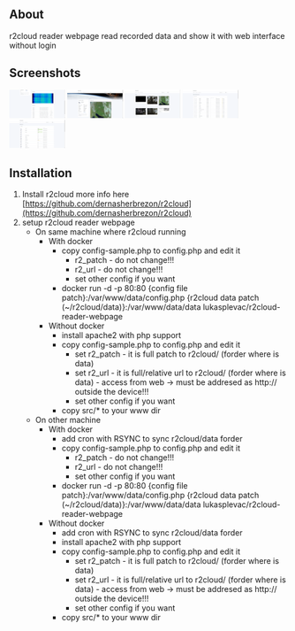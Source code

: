 ## About
r2cloud reader webpage read recorded data and show it with web interface without login
 
## Screenshots

<img src="https://raw.githubusercontent.com/Lukas0025/r2cloud-reader-webpage/master/screens/1.png" width="20%">&nbsp;<img src="https://raw.githubusercontent.com/Lukas0025/r2cloud-reader-webpage/master/screens/2.png" width="20%">&nbsp;<img src="https://raw.githubusercontent.com/Lukas0025/r2cloud-reader-webpage/master/screens/3.png" width="20%">&nbsp;<img src="https://raw.githubusercontent.com/Lukas0025/r2cloud-reader-webpage/master/screens/4.png" width="20%">&nbsp;<img src="https://raw.githubusercontent.com/Lukas0025/r2cloud-reader-webpage/master/screens/5.png" width="20%">


## Installation 

1. Install r2cloud more info here [https://github.com/dernasherbrezon/r2cloud](https://github.com/dernasherbrezon/r2cloud)
2. setup r2cloud reader webpage
    - On same machine where r2cloud running
        - With docker
            - copy config-sample.php to config.php and edit it
                - r2_patch - do not change!!!
                - r2_url   - do not change!!!
                - set other config if you want
            - docker run -d -p 80:80 {config file patch}:/var/www/data/config.php {r2cloud data patch (~/r2cloud/data)}:/var/www/data/data lukasplevac/r2cloud-reader-webpage
        - Without docker
            - install apache2 with php support
            - copy config-sample.php to config.php and edit it
                - set r2_patch - it is full patch to r2cloud/ (forder where is data)
                - set r2_url   - it is full/relative url to r2cloud/ (forder where is data) - access from web -> must be addresed as http:// outside the device!!!
                - set other config if you want
            - copy src/* to your www dir
    - On other machine
        - With docker
            - add cron with RSYNC to sync r2cloud/data forder
            - copy config-sample.php to config.php and edit it
                - r2_patch - do not change!!!
                - r2_url   - do not change!!!
                - set other config if you want
            - docker run -d -p 80:80 {config file patch}:/var/www/data/config.php {r2cloud data patch (~/r2cloud/data)}:/var/www/data/data lukasplevac/r2cloud-reader-webpage
        - Without docker
            - add cron with RSYNC to sync r2cloud/data forder
            - install apache2 with php support
            - copy config-sample.php to config.php and edit it
                - set r2_patch - it is full patch to r2cloud/ (forder where is data)
                - set r2_url   - it is full/relative url to r2cloud/ (forder where is data) - access from web -> must be addresed as http:// outside the device!!!
                - set other config if you want
            - copy src/* to your www dir

